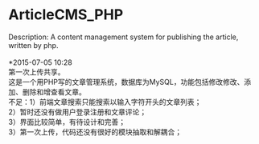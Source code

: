 # ArticleCMS_PHP
Description: A content management system for publishing the article, written by php.<br/>
<br/>
*2015-07-05 10:28<br/>
第一次上传共享。<br/>
这是一个用PHP写的文章管理系统，数据库为MySQL，功能包括修改修改、添加、删除和增查看文章。<br/>
不足：1）前端文章搜索只能搜索以输入字符开头的文章列表；<br/>
      2）暂时还没有做用户登录注册和文章评论；<br/>
      3）界面比较简单，有待设计和完善；<br/>
      3）第一次上传，代码还没有很好的模块抽取和解耦合；<br/>

